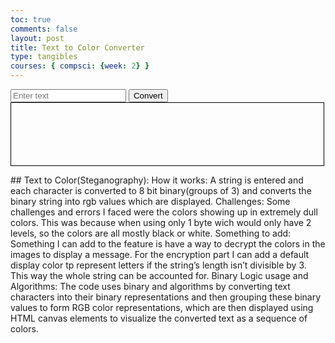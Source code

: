 ```yaml
---
toc: true
comments: false
layout: post
title: Text to Color Converter
type: tangibles
courses: { compsci: {week: 2} }
---
```

<html>
<head>
  <style>
    #colorDisplay {
      width: 500px; 
      height: 100px; 
      border: 1px solid #000;
    }
  </style>
</head>
<body>
  <input type="text" id="textInput" placeholder="Enter text">
  <button onclick="convertText()">Convert</button>
  <div id="colorDisplay"></div>

  <script>
    function textToBinary(text) {
      let binary = '';
      for (let i = 0; i < text.length; i++) {
        let charBinary = text[i].charCodeAt(0).toString(2);
        while (charBinary.length < 8) {
          charBinary = '0' + charBinary;
        }
        binary += charBinary;
      }
      return binary;
    }

    function binaryToRGB(binary) {
      let rgbValues = [];
      for (let i = 0; i < binary.length; i += 24) {
        let r = parseInt(binary.substring(i, i + 8), 2);
        let g = parseInt(binary.substring(i + 8, i + 16), 2);
        let b = parseInt(binary.substring(i + 16, i + 24), 2);
        rgbValues.push([r, g, b]);
      }
      return rgbValues;
    }

    function displayColor(rgbValues) {
      const canvas = document.createElement('canvas');
      canvas.width = rgbValues.length * 10; 
      canvas.height = 50; 
      const c = canvas.getContext('2d');
      for (let i = 0; i < rgbValues.length; i++) {
        c.fillStyle = `rgb(${rgbValues[i][0]}, ${rgbValues[i][1]}, ${rgbValues[i][2]})`;
        c.fillRect(i * 10, 0, 10, 50);
      }
      const colorDisplay = document.getElementById('colorDisplay');
      colorDisplay.innerHTML = '';
      colorDisplay.appendChild(canvas);
    }

    function convertText() {
      const inputText = document.getElementById('textInput').value;
      const binaryText = textToBinary(inputText);
      const rgbValues = binaryToRGB(binaryText);
      displayColor(rgbValues);
    }
  </script>
</body>
</html>
<p>
## Text to Color(Steganography):
How it works: A string is entered and each character is converted to 8 bit binary(groups of 3) and converts the binary string into rgb values which are displayed.
Challenges: Some challenges and errors I faced were the colors showing up in extremely dull colors. This was because when using only 1 byte wich would only have 2 levels, so the colors are all mostly black or white.
Something to add: Something I can add to the feature is have a way to decrypt the colors in the images to display a message. For the encryption part I can add a default display color tp represent letters if the string’s length isn’t divisible by 3. This way the whole string can be accounted for.
Binary Logic usage and Algorithms: The code uses binary and algorithms by converting text characters into their binary representations and then grouping these binary values to form RGB color representations, which are then displayed using HTML canvas elements to visualize the converted text as a sequence of colors.
</p>